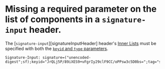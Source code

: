 # Missing a required parameter on the list of components in a `signature-input` header.

The [`signature-input`][signatureInputHeader] header's [Inner Lists](sfInnerList)
must be specified with both the [`keyid` and `type` parameters](signatureParameters).

```
Signature-Input: signature=("unencoded-digest";sf);keyid="JrQLj5P/89iXES9+vFgrIy29clF9CC/oPPsw3c5D0bs=";tag="sri"
```

